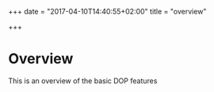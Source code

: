 +++
date = "2017-04-10T14:40:55+02:00"
title = "overview"

+++

# Overview

This is an overview of the basic DOP features
